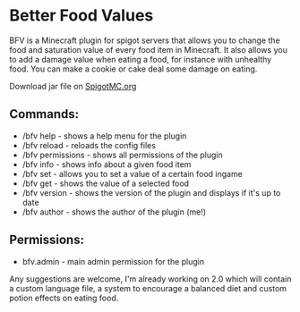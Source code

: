 # Better Food Values
BFV is a Minecraft plugin for spigot servers that allows you to change the food and saturation value of every food item in Minecraft. 
It also allows you to add a damage value when eating a food, for instance with unhealthy food. 
You can make a cookie or cake deal some damage on eating.

Download jar file on [SpigotMC.org](https://www.spigotmc.org/resources/better-food-values.92020/)

## Commands:
* /bfv help - shows a help menu for the plugin
* /bfv reload - reloads the config files
* /bfv permissions - shows all permissions of the plugin
* /bfv info <food> - shows info about a given food item
* /bfv set <food> <setting> <value> - allows you to set a value of a certain food ingame
* /bfv get <food> <setting> - shows the value of a selected food
* /bfv version - shows the version of the plugin and displays if it's up to date
* /bfv author - shows the author of the plugin (me!)

## Permissions:
* bfv.admin - main admin permission for the plugin

Any suggestions are welcome, I'm already working on 2.0 which will contain a custom language file, a system to encourage a balanced diet and custom potion effects on eating food.
